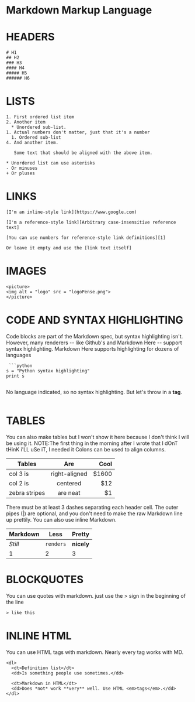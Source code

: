 # Markdown Markup Language


# HEADERS

```
# H1
## H2
### H3
#### H4
##### H5
###### H6
```
# LISTS
```
1. First ordered list item
2. Another item
  * Unordered sub-list. 
1. Actual numbers don't matter, just that it's a number
  1. Ordered sub-list
4. And another item.  
   
   Some text that should be aligned with the above item.

* Unordered list can use asterisks
- Or minuses
+ Or pluses
```
# LINKS

```
[I'm an inline-style link](https://www.google.com)

[I'm a reference-style link][Arbitrary case-insensitive reference text]

[You can use numbers for reference-style link definitions][1]

Or leave it empty and use the [link text itself]
```
# IMAGES
```
<picture> 
<img alt = "logo" src = "logoPense.png">
</picture>
```
# CODE AND SYNTAX HIGHLIGHTING
 Code blocks are part of the Markdown spec, but syntax highlighting isn't. However, many renderers -- like Github's and Markdown Here -- support syntax highlighting. Markdown Here supports highlighting for dozens of languages 
```
 ```python
s = "Python syntax highlighting"
print s
```
 
```
 ```
No language indicated, so no syntax highlighting. 
But let's throw in a <b>tag</b>.
 ```
```

# TABLES
You can also make tables but I won't show it here because I don't think I will be using it.
NOTE:The first thing in the morning after I wrote that I dOnT tHinK i'LL uSe iT, I needed it 
Colons can be used to align columns.

| Tables        | Are           | Cool  |
| ------------- |:-------------:| -----:|
| col 3 is      | right-aligned | $1600 |
| col 2 is      | centered      |   $12 |
| zebra stripes | are neat      |    $1 |

There must be at least 3 dashes separating each header cell.
The outer pipes (|) are optional, and you don't need to make the 
raw Markdown line up prettily. You can also use inline Markdown.

Markdown | Less | Pretty
--- | --- | ---
*Still* | `renders` | **nicely**
1 | 2 | 3

# BLOCKQUOTES

You can use quotes with markdown. just use the > sign in the beginning of the line
```
> like this
```

# INLINE HTML

You can use HTML tags with markdown. Nearly every tag works with MD.
```
<dl>
  <dt>Definition list</dt>
  <dd>Is something people use sometimes.</dd>

  <dt>Markdown in HTML</dt>
  <dd>Does *not* work **very** well. Use HTML <em>tags</em>.</dd>
</dl>
```

